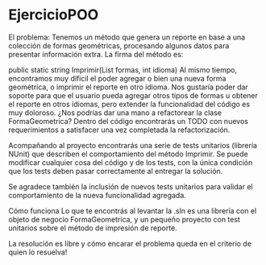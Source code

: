 # EjercicioPOO
El problema:
Tenemos un método que genera un reporte en base a una colección de formas geométricas, procesando algunos datos para presentar información extra. La firma del método es:

public static string Imprimir(List<FormaGeometrica> formas, int idioma)
Al mismo tiempo, encontramos muy díficil el poder agregar o bien una nueva forma geométrica, o imprimir el reporte en otro idioma. Nos gustaría poder dar soporte para que el usuario pueda agregar otros tipos de formas u obtener el reporte en otros idiomas, pero extender la funcionalidad del código es muy doloroso. ¿Nos podrías dar una mano a refactorear la clase FormaGeometrica? Dentro del código encontrarás un TODO con nuevos requerimientos a satisfacer una vez completada la refactorización.

Acompañando al proyecto encontrarás una serie de tests unitarios (librería NUnit) que describen el comportamiento del método Imprimir. Se puede modificar cualquier cosa del código y de los tests, con la única condición que los tests deben pasar correctamente al entregar la solución.

Se agradece también la inclusión de nuevos tests unitarios para validar el comportamiento de la nueva funcionalidad agregada.

Cómo funciona
Lo que te encontrás al levantar la .sln es una librería con el objeto de negocio FormaGeometrica, y un pequeño proyecto con test unitarios sobre el método de impresión de reporte.

La resolución es libre y cómo encarar el problema queda en el criterio de quien lo resuelva!
